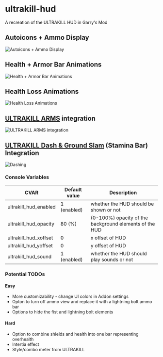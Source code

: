 # ultrakill-hud
A recreation of the ULTRAKILL HUD in Garry's Mod
## Autoicons + Ammo Display
![Autoicons + Ammo Display](https://github.com/Iemontine/ultrakill-hud/assets/95956143/1483ff18-cee7-4bf0-946c-bec0a36bb815)
## Health + Armor Bar Animations
![Health + Armor Bar Animations](https://github.com/Iemontine/ultrakill-hud/assets/95956143/ab9154c3-238f-4cc3-aad7-2069139d2f1a)
## Health Loss Animations
![Health Loss Animations](https://github.com/Iemontine/ultrakill-hud/assets/95956143/f3b57c70-cdd2-42ae-9e64-b940f6db321c)
## [ULTRAKILL ARMS](https://steamcommunity.com/sharedfiles/filedetails/?id=2967208438) integration
![ULTRAKILL ARMS integration](https://github.com/Iemontine/ultrakill-hud/assets/95956143/de990033-45af-4931-b6a3-724b37247e76)
## [ULTRAKILL Dash & Ground Slam](https://steamcommunity.com/sharedfiles/filedetails/?id=2835397953) (Stamina Bar) Integration
![Dashing](https://github.com/Iemontine/ultrakill-hud/assets/95956143/1c42f5f6-448a-4601-9f9a-6f0444277868)

### Console Variables
| CVAR | Default value | Description |
| ------------- | ------------- | ------------- |
| ultrakill_hud_enabled | 1 (enabled) | whether the HUD should be shown or not |
| ultrakill_hud_opacity | 80 (%) | (0-100%) opacity of the background elements of the HUD |
| ultrakill_hud_xoffset | 0 | x offset of HUD |
| ultrakill_hud_yoffset | 0 | y offset of HUD |
| ultrakill_hud_sound | 1 (enabled) | whether the HUD should play sounds or not |

### Potential TODOs
#### Easy
* More customizability - change UI colors in Addon settings
* Opton to turn off ammo view and replace it with a lightning bolt ammo bar
* Options to hide the fist and lightning bolt elements
#### Hard
* Option to combine shields and health into one bar representing overhealth
* Intertia effect
* Style/combo meter from ULTRAKILL
